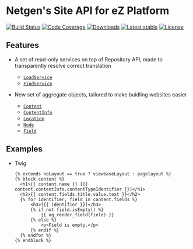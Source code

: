 # Netgen's Site API for eZ Platform


[![Build Status](https://img.shields.io/travis/netgen/ezplatform-site-api.svg?style=flat-square)](https://travis-ci.org/netgen/ezplatform-site-api)
[![Code Coverage](https://img.shields.io/codecov/c/github/netgen/ezplatform-site-api.svg?style=flat-square)](https://codecov.io/gh/netgen/ezplatform-site-api)
[![Downloads](https://img.shields.io/packagist/dt/netgen/ezplatform-site-api.svg?style=flat-square)](https://packagist.org/packages/netgen/ezplatform-site-api)
[![Latest stable](https://img.shields.io/packagist/v/netgen/ezplatform-site-api.svg?style=flat-square)](https://packagist.org/packages/netgen/ezplatform-site-api)
[![License](https://img.shields.io/packagist/l/netgen/ezplatform-site-api.svg?style=flat-square)](https://packagist.org/packages/netgen/ezplatform-site-api)

## Features

- A set of read-only services on top of Repository API, made to transparently resolve correct translation

  - [`LoadService`](https://github.com/netgen/ezplatform-site-api/blob/master/lib/API/LoadService.php)
  - [`FindService`](https://github.com/netgen/ezplatform-site-api/blob/master/lib/API/FindService.php)

- New set of aggregate objects, tailored to make buidling websites easier

  - [`Content`](https://github.com/netgen/ezplatform-site-api/blob/master/lib/API/Values/Content.php)
  - [`ContentInfo`](https://github.com/netgen/ezplatform-site-api/blob/master/lib/API/Values/ContentInfo.php)
  - [`Location`](https://github.com/netgen/ezplatform-site-api/blob/master/lib/API/Values/Location.php)
  - [`Node`](https://github.com/netgen/ezplatform-site-api/blob/master/lib/API/Values/Node.php)
  - [`Field`](https://github.com/netgen/ezplatform-site-api/blob/master/lib/API/Values/Field.php)

## Examples

- Twig

  ```twig
  {% extends noLayout == true ? viewbaseLayout : pagelayout %}
  {% block content %}
    <h1>{{ content.name }} [{{ content.contentInfo.contentTypeIdentifier }}]</h1>
    <h2>{{ content.fields.title.value.text }}</h2>
    {% for identifier, field in content.fields %}
        <h3>[{{ identifier }}]</h3>
        {% if not field.isEmpty() %}
            {{ ng_render_field(field) }}
        {% else %}
            <p>Field is empty.</p>
        {% endif %}
    {% endfor %}
  {% endblock %}
  ```
